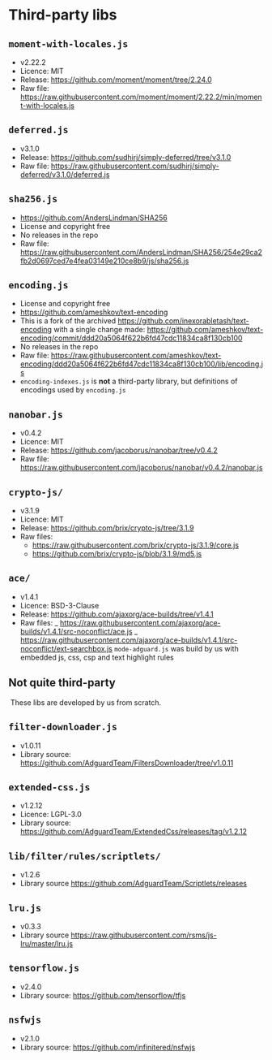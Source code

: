 # Third-party libs

## `moment-with-locales.js`

- v2.22.2
- Licence: MIT
- Release: https://github.com/moment/moment/tree/2.24.0
- Raw file: https://raw.githubusercontent.com/moment/moment/2.22.2/min/moment-with-locales.js

## `deferred.js`

- v3.1.0
- Release: https://github.com/sudhirj/simply-deferred/tree/v3.1.0
- Raw file: https://raw.githubusercontent.com/sudhirj/simply-deferred/v3.1.0/deferred.js

## `sha256.js`

- https://github.com/AndersLindman/SHA256
- License and copyright free
- No releases in the repo
- Raw file: https://raw.githubusercontent.com/AndersLindman/SHA256/254e29ca2fb2d0697ced7e4fea03149e210ce8b9/js/sha256.js

## `encoding.js`

- License and copyright free
- https://github.com/ameshkov/text-encoding
- This is a fork of the archived https://github.com/inexorabletash/text-encoding with a single change made: https://github.com/ameshkov/text-encoding/commit/ddd20a5064f622b6fd47cdc11834ca8f130cb100
- No releases in the repo
- Raw file: https://raw.githubusercontent.com/ameshkov/text-encoding/ddd20a5064f622b6fd47cdc11834ca8f130cb100/lib/encoding.js
- `encoding-indexes.js` is **not** a third-party library, but definitions of encodings used by `encoding.js`

## `nanobar.js`

- v0.4.2
- Licence: MIT
- Release: https://github.com/jacoborus/nanobar/tree/v0.4.2
- Raw file: https://raw.githubusercontent.com/jacoborus/nanobar/v0.4.2/nanobar.js

## `crypto-js/`

- v3.1.9
- Licence: MIT
- Release: https://github.com/brix/crypto-js/tree/3.1.9
- Raw files:
  - https://raw.githubusercontent.com/brix/crypto-js/3.1.9/core.js
  - https://github.com/brix/crypto-js/blob/3.1.9/md5.js

## `ace/`

- v1.4.1
- Licence: BSD-3-Clause
- Release: https://github.com/ajaxorg/ace-builds/tree/v1.4.1
- Raw files:
  _ https://raw.githubusercontent.com/ajaxorg/ace-builds/v1.4.1/src-noconflict/ace.js
  _ https://raw.githubusercontent.com/ajaxorg/ace-builds/v1.4.1/src-noconflict/ext-searchbox.js
  `mode-adguard.js` was build by us with embedded js, css, csp and text highlight rules

## Not quite third-party

​
These libs are developed by us from scratch.
​

## `filter-downloader.js`

- v1.0.11
- Library source: https://github.com/AdguardTeam/FiltersDownloader/tree/v1.0.11

## `extended-css.js`

- v1.2.12
- Licence: LGPL-3.0
- Library source: https://github.com/AdguardTeam/ExtendedCss/releases/tag/v1.2.12

## `lib/filter/rules/scriptlets/`

- v1.2.6
- Library source https://github.com/AdguardTeam/Scriptlets/releases

## `lru.js`

- v0.3.3
- Library source https://raw.githubusercontent.com/rsms/js-lru/master/lru.js

## `tensorflow.js`

- v2.4.0
- Library source: https://github.com/tensorflow/tfjs

## `nsfwjs`

- v2.1.0
- Library source: https://github.com/infinitered/nsfwjs

